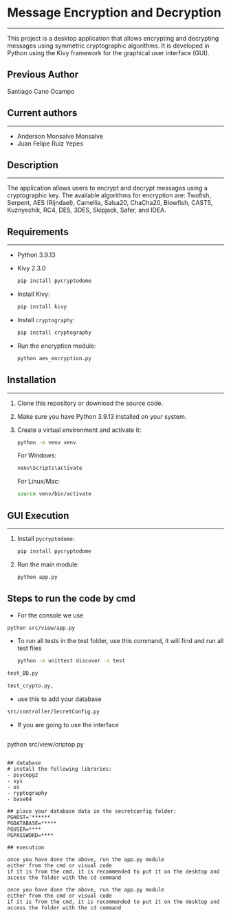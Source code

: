# Message Encryption and Decryption
____________________________  
This project is a desktop application that allows encrypting and decrypting messages using symmetric cryptographic algorithms. It is developed in Python using the Kivy framework for the graphical user interface (GUI).
## Previous Author
Santiago Cano Ocampo


## Current authors
____________________________  
- Anderson Monsalve Monsalve  
- Juan Felipe Ruiz Yepes  

## Description
____________________________  
The application allows users to encrypt and decrypt messages using a cryptographic key. The available algorithms for encryption are: Twofish, Serpent, AES (Rijndael), Camellia, Salsa20, ChaCha20, Blowfish, CAST5, Kuznyechik, RC4, DES, 3DES, Skipjack, Safer, and IDEA.

## Requirements
____________________________  
- Python 3.9.13  
- Kivy 2.3.0  

  ```bash
  pip install pycryptodome
  ```

- Install Kivy:

  ```bash
  pip install kivy
  ```

- Install `cryptography`:

  ```bash
  pip install cryptography
  ```

- Run the encryption module:

  ```bash
  python aes_encryption.py
  ```

## Installation
____________________________  
1. Clone this repository or download the source code.  
2. Make sure you have Python 3.9.13 installed on your system.  
3. Create a virtual environment and activate it:

   ```bash
   python -m venv venv
   ```

   For Windows:

   ```bash
   venv\Scripts\activate
   ```

   For Linux/Mac:

   ```bash
   source venv/bin/activate
   ```

## GUI Execution
____________________________  
1. Install `pycryptodome`:

   ```bash
   pip install pycryptodome
   ```

2. Run the main module:

   ```bash
   python app.py
   ```

## Steps to run the code by cmd
- For the console we use
```bash
python src/view/app.py
```
- To run all tests in the test folder, use this command, it will find and run all test files
  ```bash
  python -m unittest discover -s test

   ```
```bash
test_BD.py
```
 ```bash
 test_crypto.py,
```
- use this to add your database

```bash
src/controller/SecretConfig.py

   ```
- If you are going to use the interface

  ```bash
python src/view/criptop.py

   ```

## database
# install the following libraries:
- psycopg2
- sys
- os
- ryptography
- base64

## place your database data in the secretconfig folder:
PGHOST='******
PGDATABASE=*****
PGUSER=****
PGPASSWORD=****

## execution

once you have done the above, run the app.py module
either from the cmd or visual code
if it is from the cmd, it is recommended to put it on the desktop and access the folder with the cd command

once you have done the above, run the app.py module
either from the cmd or visual code
if it is from the cmd, it is recommended to put it on the desktop and access the folder with the cd command

